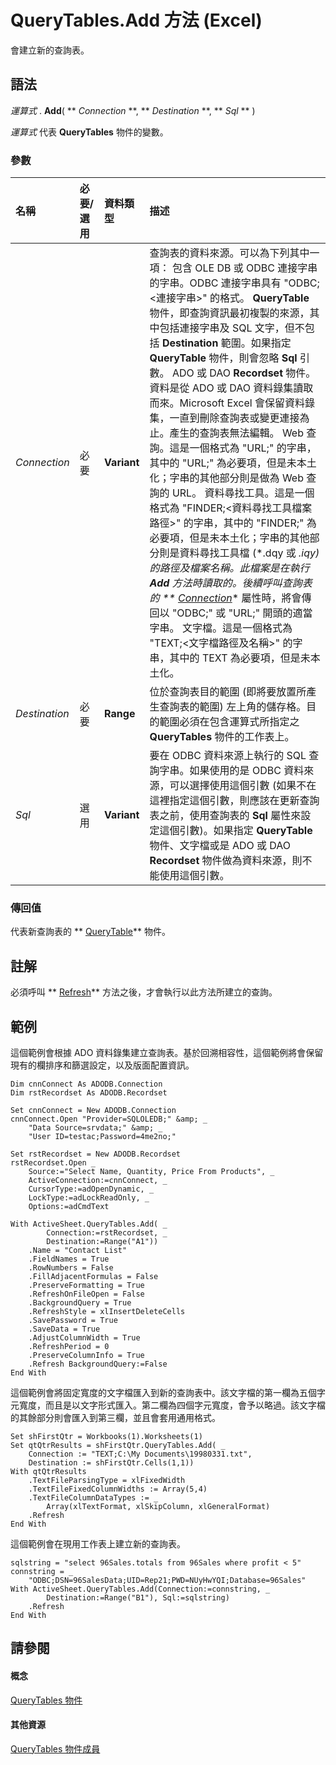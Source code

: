 
# QueryTables.Add 方法 (Excel)

會建立新的查詢表。
 


## 語法

 *運算式*  . **Add**( ** *Connection* **, ** *Destination* **, ** *Sql* ** )
 

 
 *運算式*  代表 **QueryTables** 物件的變數。
 

 

### 參數



|**名稱**|**必要/選用**|**資料類型**|**描述**|
|:-----|:-----|:-----|:-----|
| _Connection_|必要|**Variant**| 查詢表的資料來源。可以為下列其中一項： 包含 OLE DB 或 ODBC 連接字串的字串。ODBC 連接字串具有 "ODBC;<連接字串>" 的格式。 **QueryTable** 物件，即查詢資訊最初複製的來源，其中包括連接字串及 SQL 文字，但不包括 **Destination** 範圍。如果指定 **QueryTable** 物件，則會忽略 **Sql** 引數。 ADO 或 DAO **Recordset** 物件。資料是從 ADO 或 DAO 資料錄集讀取而來。Microsoft Excel 會保留資料錄集，一直到刪除查詢表或變更連接為止。產生的查詢表無法編輯。 Web 查詢。這是一個格式為 "URL;<url>" 的字串，其中的 "URL;" 為必要項，但是未本土化；字串的其他部分則是做為 Web 查詢的 URL。 資料尋找工具。這是一個格式為 "FINDER;<資料尋找工具檔案路徑>" 的字串，其中的 "FINDER;" 為必要項，但是未本土化；字串的其他部分則是資料尋找工具檔 (*.dqy 或 *.iqy) 的路徑及檔案名稱。此檔案是在執行 **Add** 方法時讀取的。後續呼叫查詢表的 ** [Connection](a576c5d2-113c-cbd0-1ad2-aa46591944de.md)** 屬性時，將會傳回以 "ODBC;" 或 "URL;" 開頭的適當字串。 文字檔。這是一個格式為 "TEXT;<文字檔路徑及名稱>" 的字串，其中的 TEXT 為必要項，但是未本土化。|
| _Destination_|必要|**Range**|位於查詢表目的範圍 (即將要放置所產生查詢表的範圍) 左上角的儲存格。目的範圍必須在包含運算式所指定之  **QueryTables** 物件的工作表上。|
| _Sql_|選用|**Variant**|要在 ODBC 資料來源上執行的 SQL 查詢字串。如果使用的是 ODBC 資料來源，可以選擇使用這個引數 (如果不在這裡指定這個引數，則應該在更新查詢表之前，使用查詢表的  **Sql** 屬性來設定這個引數)。如果指定 **QueryTable** 物件、文字檔或是 ADO 或 DAO **Recordset** 物件做為資料來源，則不能使用這個引數。|

### 傳回值

代表新查詢表的  ** [QueryTable](505b84ea-64b3-b4fe-741a-de6884eb69eb.md)** 物件。
 

 

## 註解

必須呼叫  ** [Refresh](445d74fb-1a9c-bba4-2d53-0ab0caa876da.md)** 方法之後，才會執行以此方法所建立的查詢。
 

 

## 範例

這個範例會根據 ADO 資料錄集建立查詢表。基於回溯相容性，這個範例將會保留現有的欄排序和篩選設定，以及版面配置資訊。
 

 

```
Dim cnnConnect As ADODB.Connection 
Dim rstRecordset As ADODB.Recordset 
 
Set cnnConnect = New ADODB.Connection 
cnnConnect.Open "Provider=SQLOLEDB;" &amp; _ 
    "Data Source=srvdata;" &amp; _ 
    "User ID=testac;Password=4me2no;" 
 
Set rstRecordset = New ADODB.Recordset 
rstRecordset.Open _ 
    Source:="Select Name, Quantity, Price From Products", _ 
    ActiveConnection:=cnnConnect, _ 
    CursorType:=adOpenDynamic, _ 
    LockType:=adLockReadOnly, _ 
    Options:=adCmdText 
 
With ActiveSheet.QueryTables.Add( _ 
        Connection:=rstRecordset, _ 
        Destination:=Range("A1")) 
    .Name = "Contact List" 
    .FieldNames = True 
    .RowNumbers = False 
    .FillAdjacentFormulas = False 
    .PreserveFormatting = True 
    .RefreshOnFileOpen = False 
    .BackgroundQuery = True 
    .RefreshStyle = xlInsertDeleteCells 
    .SavePassword = True 
    .SaveData = True 
    .AdjustColumnWidth = True 
    .RefreshPeriod = 0 
    .PreserveColumnInfo = True 
    .Refresh BackgroundQuery:=False 
End With
```

這個範例會將固定寬度的文字檔匯入到新的查詢表中。該文字檔的第一欄為五個字元寬度，而且是以文字形式匯入。第二欄為四個字元寬度，會予以略過。該文字檔的其餘部分則會匯入到第三欄，並且會套用通用格式。
 

 



```
Set shFirstQtr = Workbooks(1).Worksheets(1) 
Set qtQtrResults = shFirstQtr.QueryTables.Add( _ 
    Connection := "TEXT;C:\My Documents\19980331.txt", 
    Destination := shFirstQtr.Cells(1,1)) 
With qtQtrResults 
    .TextFileParsingType = xlFixedWidth 
    .TextFileFixedColumnWidths := Array(5,4) 
    .TextFileColumnDataTypes := _ 
        Array(xlTextFormat, xlSkipColumn, xlGeneralFormat) 
    .Refresh 
End With
```

這個範例會在現用工作表上建立新的查詢表。
 

 



```
sqlstring = "select 96Sales.totals from 96Sales where profit < 5" 
connstring = _ 
    "ODBC;DSN=96SalesData;UID=Rep21;PWD=NUyHwYQI;Database=96Sales" 
With ActiveSheet.QueryTables.Add(Connection:=connstring, _ 
        Destination:=Range("B1"), Sql:=sqlstring) 
    .Refresh 
End With
```


## 請參閱


#### 概念


 
 [QueryTables 物件](93511da3-598e-0aa3-fbc3-14bebff8838f.md)
#### 其他資源


 
 [QueryTables 物件成員](a573c0fc-befa-0ee6-68bb-627cb516f98c.md)